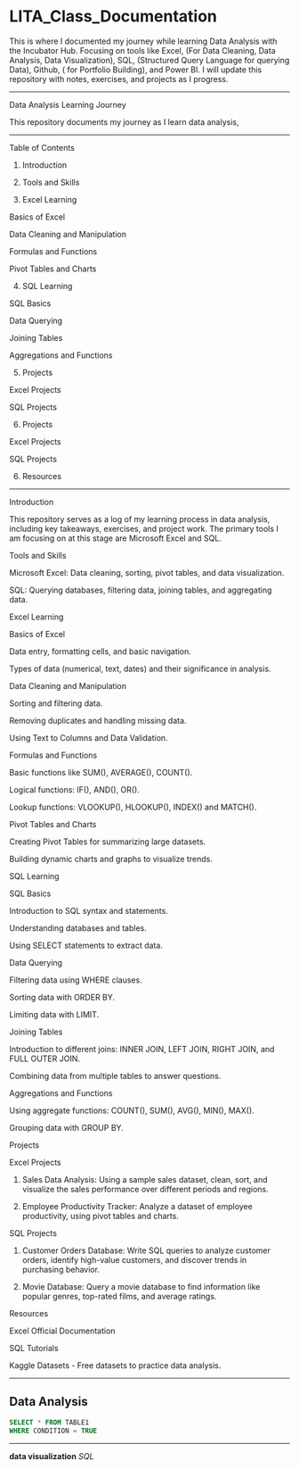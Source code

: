# LITA_Class_Documentation
This is where I documented my journey while learning Data Analysis with the Incubator Hub. Focusing on tools like Excel, (For Data Cleaning, Data Analysis, Data Visualization), SQL, (Structured Query Language for querying Data), Github, ( for Portfolio Building), and Power BI. I will update this repository with notes, exercises, and projects as I progress.


---

Data Analysis Learning Journey

This repository documents my journey as I learn data analysis, 


---

Table of Contents

1. Introduction


2. Tools and Skills


3. Excel Learning

Basics of Excel

Data Cleaning and Manipulation

Formulas and Functions

Pivot Tables and Charts



4. SQL Learning

SQL Basics

Data Querying

Joining Tables

Aggregations and Functions


5. Projects

Excel Projects

SQL Projects



6. Projects

Excel Projects

SQL Projects



6. Resources




---

Introduction

This repository serves as a log of my learning process in data analysis, including key takeaways, exercises, and project work. The primary tools I am focusing on at this stage are Microsoft Excel and SQL.

Tools and Skills

Microsoft Excel: Data cleaning, sorting, pivot tables, and data visualization.

SQL: Querying databases, filtering data, joining tables, and aggregating data.


Excel Learning

Basics of Excel

Data entry, formatting cells, and basic navigation.

Types of data (numerical, text, dates) and their significance in analysis.


Data Cleaning and Manipulation

Sorting and filtering data.

Removing duplicates and handling missing data.

Using Text to Columns and Data Validation.


Formulas and Functions

Basic functions like SUM(), AVERAGE(), COUNT().

Logical functions: IF(), AND(), OR().

Lookup functions: VLOOKUP(), HLOOKUP(), INDEX() and MATCH().


Pivot Tables and Charts

Creating Pivot Tables for summarizing large datasets.

Building dynamic charts and graphs to visualize trends.


SQL Learning

SQL Basics

Introduction to SQL syntax and statements.

Understanding databases and tables.

Using SELECT statements to extract data.


Data Querying

Filtering data using WHERE clauses.

Sorting data with ORDER BY.

Limiting data with LIMIT.


Joining Tables

Introduction to different joins: INNER JOIN, LEFT JOIN, RIGHT JOIN, and FULL OUTER JOIN.

Combining data from multiple tables to answer questions.


Aggregations and Functions

Using aggregate functions: COUNT(), SUM(), AVG(), MIN(), MAX().

Grouping data with GROUP BY.


Projects

Excel Projects

1. Sales Data Analysis: Using a sample sales dataset, clean, sort, and visualize the sales performance over different periods and regions.


2. Employee Productivity Tracker: Analyze a dataset of employee productivity, using pivot tables and charts.



SQL Projects

1. Customer Orders Database: Write SQL queries to analyze customer orders, identify high-value customers, and discover trends in purchasing behavior.


2. Movie Database: Query a movie database to find information like popular genres, top-rated films, and average ratings.



Resources

Excel Official Documentation

SQL Tutorials

Kaggle Datasets - Free datasets to practice data analysis.


---

## Data Analysis
```SQL
SELECT * FROM TABLE1
WHERE CONDITION = TRUE
```
---
**data visualization**
*SQL*


